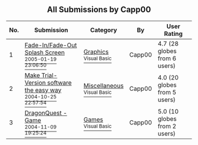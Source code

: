 ﻿<div align="center">

## All Submissions by Capp00

</div>

No.  | Submission | Category | By   | User Rating
---- | ---------- | -------- | ---- | -----------
1 | [Fade\-In/Fade\-Out  Splash Screen<br /><sup>2005-01-19 23:06:50</sup>](https://github.com/Planet-Source-Code/capp00-fade-in-fade-out-splash-screen__1-58383) | [Graphics<br /><sup>Visual Basic</sup>](../ByCategory/graphics__1-46.md) | Capp00 | 4.7 (28 globes from 6 users)
2 | [Make Trial\-Version software the easy way<br /><sup>2004-10-25 22:57:54</sup>](https://github.com/Planet-Source-Code/capp00-make-trial-version-software-the-easy-way__1-56929) | [Miscellaneous<br /><sup>Visual Basic</sup>](../ByCategory/miscellaneous__1-1.md) | Capp00 | 4.0 (20 globes from 5 users)
3 | [DragonQuest \- Game<br /><sup>2004-11-09 19:25:24</sup>](https://github.com/Planet-Source-Code/capp00-dragonquest-game__1-57178) | [Games<br /><sup>Visual Basic</sup>](../ByCategory/games__1-38.md) | Capp00 | 5.0 (10 globes from 2 users)
